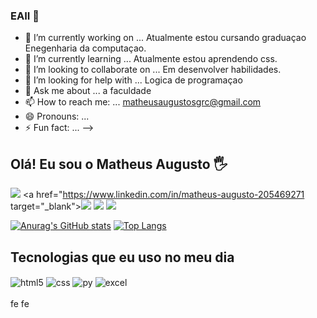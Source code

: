 ### EAII 👋

- 🔭 I’m currently working on ... Atualmente estou cursando graduaçao Enegenharia da computaçao. 
- 🌱 I’m currently learning ... Atualmente estou aprendendo css.
- 👯 I’m looking to collaborate on ... Em desenvolver habilidades.
- 🤔 I’m looking for help with ... Logica de programaçao 
- 💬 Ask me about ... a faculdade
- 📫 How to reach me: ... matheusaugustosgrc@gmail.com
- 😄 Pronouns: ...
- ⚡ Fun fact: ...
-->
## Olá! Eu sou o Matheus Augusto 🖐️


<a href = "matheusaugustosgrc@gmail.com"><img src="https://img.shields.io/badge/Gmail-D14836?style=for-the-badge&logo=gmail&logoColor=white" target="_blank"></a>
<a href="https://www.linkedin.com/in/matheus-augusto-205469271 target="_blank"><img src="https://img.shields.io/badge/-LinkedIn-%230077B5?style=for-the-badge&logo=linkedin&logoColor=white" target="_blank"></a> 
 <a href="https://www.instagram.com/matheusaugusto.ofc/" target="_blank"><img src="https://img.shields.io/badge/-Instagram-%23E4405F?style=for-the-badge&logo=instagram&logoColor=white" target="_blank"></a>
 <a href="https://discord.gg/" target="_blank"><img src="https://img.shields.io/badge/Discord-7289DA?style=for-the-badge&logo=discord&logoColor=white" target="_blank"></a> 
  
 [![Anurag's GitHub stats](https://github-readme-stats.vercel.app/api?username=matheus-cmais)](https://github.com/anuraghazra/github-readme-stats)
[![Top Langs](https://github-readme-stats.vercel.app/api/top-langs/?username=matheus-cmais)](https://github.com/anuraghazra/github-readme-stats)

## Tecnologias que eu uso no meu dia

<div style="display: inline_block">
  <img align="center" alt="html5" src="https://img.shields.io/badge/HTML5-E34F26?style=for-the-badge&logo=html5&logoColor=white" />
  <img align="center" alt="css" src="https://img.shields.io/badge/CSS3-1572B6?style=for-the-badge&logo=css3&logoColor=white" />
  <img align="center" alt="py" src="https://img.shields.io/badge/Python-14354C?style=for-the-badge&logo=python&logoColor=white" />
  <img align="center" alt="excel" src="https://img.shields.io/badge/Microsoft_Excel-217346?style=for-the-badge&logo=microsoft-excel&logoColor=white" />

</div><br/>
fe fe 
